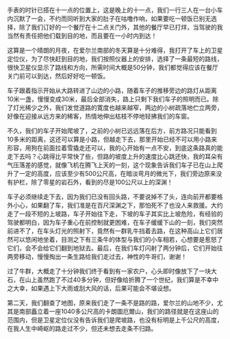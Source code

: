 手表的时针已搭在十一点的位置上，这是晚上的十一点，我们一行三人在一台小车内沉默了一会，不约而同听到大家的肚子在咕噜作响，如果要吃一顿饭已别无选择，除了我们订好的一个餐厅在十二点关门外，其他的餐厅早已打烊，当驾驶的我当然有责任把他们载到目的地，而且要在一小时内到达！

这算是一个晴朗的月夜，在爱尔兰南部的冬天算是十分难得，我打开了车上的卫星定位仪，为了尽快赶到目的地，我们按照仪器上的安排，选择了一条最短的路线，很快卫星仪显示了路线和方向，所需时间大概是50分钟，我们都觉得应该在餐厅关门前可以到达，然后好好吃一顿饭。

车子跟着指示开始从大路转进了山边的小路，随着车子的推移旁边的路灯从距离10米一盏，慢慢变成30米，最后全部消失，路上只剩下我们车子的照明而已。除了灯光稀少之外，我们发觉道路的寛度也越来越窄，两边的小树疏落地伫立两旁，好像在迎接从远方来的稀客，热情地伸出枯枝不停地轻拂我们的车窗。

不久，我们的车子开始爬坡了，之前的小树已远远落在后方，前方路况只能看到10多米的距离，这还可以算是小路，但越走下去，那里开始已经不可以用小路来形容，用狗在前面拉着雪撬走还可以，我的心开始有一点不安，到底这条路真的能走下去吗？心跳得比平常快了些，但路的坡度上升的速度比心跳还快，我的耳朵有气压落差的感觉，就像飞机在腾飞上天的一刻，这个现象告诉我们车子已在山上爬升了一定的高度，应该至少有500公尺高，在暗淡弯月的微光下，我们旁边原来没有护栏，除了零星的岩石外，看到的尽是100公尺以上的深渊！

车子必须继续走下去，因为我们已没有回头路，不要说掉不了头，连向前开都要格外小心，如果翻了车，我们准是在百尺深渊之下，那怕死不了也没人来救援。大约走了一段不短的上坡路，车子开始往下走，下坡的车子其实比上坡危险，有经验的驾驶都明白，因为车子重心在前控制就更困难，在车子缓缓下山的一刻，我们突然前进不了，在车头灯光的照射下，竟然有一群乳牛挡着去路，在这种高山上它们居然可以悠闲地坐着，目测之下有三条牛的体型与我们的小车相若，心想要是惹怒了它们，会不会给它们翻到地狱去。最后，在我们车灯闪射了两分钟后，它们开始往两旁移动，慢慢掏出一条生路给我们走过去，神性的牛哥们，谢谢！

过了牛群，大概走了十分钟我们终于看到有一家农户，心头即时像放下了一块大石，在山上虽然跑了不过40多分钟，但好像给折腾了一个世纪，我们算是不幸中之大幸，如果遇上下大雨或刮大风的话，后果可能会不堪设想。

第二天，我们翻查了地图，原来我们走了一条不是路的路，爱尔兰的山地不少，尤其是南部矗立着一座1040多公尺高的卡朗圖厄爾山，我们的路径就是在这座山的范围内，但是卫星定位仪没有告诉我们是爬坡路，也没有标明是上千公尺的高度，在我人生中崎岖的路走过不少，但还未想去走条不归路。